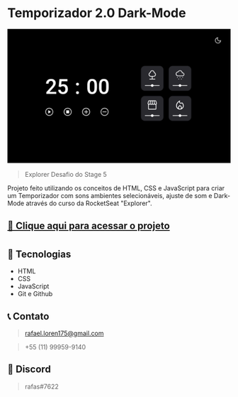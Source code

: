 # Temporizador 2.0 Dark-Mode
 
![preview](./.github/preview.png)

> Explorer Desafio do Stage 5

Projeto feito utilizando os conceitos de HTML, CSS e JavaScript para criar um Temporizador com sons ambientes selecionáveis, ajuste de som e Dark-Mode através do curso da RocketSeat "Explorer".

## [🔗 Clique aqui para acessar o projeto](https://loren175.github.io/focus-timer-dark)

#

## 🚀 Tecnologias

- HTML
- CSS
- JavaScript
- Git e Github

## 📞 Contato

>rafael.loren175@gmail.com

>+55 (11) 99959-9140


## 👾 Discord

>rafas#7622
